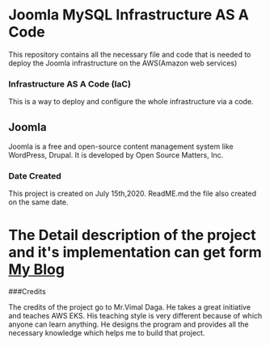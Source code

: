 # Joomla MySQL Infrastructure AS A Code
This repository contains all the necessary file and code that is needed to deploy the Joomla infrastructure on the AWS(Amazon web services)
### Infrastructure AS A Code (IaC)
This is a way to deploy and configure the whole infrastructure via a code. 

## Joomla 
Joomla is a free and open-source content management system like WordPress, Drupal. It is developed by Open Source Matters, Inc.

### Date Created
This project is created on July 15th,2020. ReadME.md the file also created on the same date.

# The Detail description of the project and it's implementation can get form [My Blog](https://medium.com/@silver107u/lets-deploy-joomla-mysql-infrastructure-on-amazon-eks-2ec979628602?source=friends_link&sk=4b3d14da0748f4804e5278fd95d9cf34)

###Credits 

The credits of the project go to Mr.Vimal Daga. He takes a great initiative and teaches AWS EKS. His teaching style is very different because of which anyone can learn anything. He designs the program and provides all the necessary knowledge which helps me to build that project.  


 



